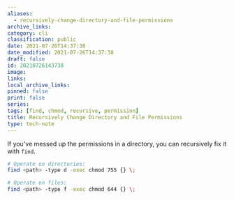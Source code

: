 ```yaml
---
aliases:
  - recursively-change-directory-and-file-permissions
archive_links: 
category: cli
classification: public
date: 2021-07-26T14:37:38
date_modified: 2021-07-26T14:37:38
draft: false
id: 20210726143738
image: 
links: 
local_archive_links: 
pinned: false
print: false
series: 
tags: [find, chmod, recursive, permission]
title: Recursively Change Directory and File Permissions
type: tech-note
---
```


If you've messed up the permissions in a directory, you can recursively fix it with `find`.

```sh
# Operate on directories:
find <path> -type d -exec chmod 755 {} \;

# Operate on files:
find <path> -type f -exec chmod 644 {} \;
```
